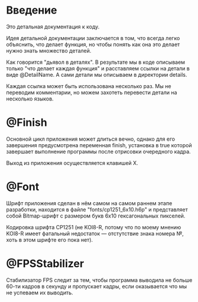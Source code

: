 # Введение
Это детальная документация к коду.

Идея детальной документации заключается в том, что всегда
легко объяснить, что делает функция, но чтобы понять как
она это делает нужно знать множество деталей.

Как говорится "дьявол в деталях". В результате мы в коде
описываем только "что делает каждая функция" и расставляем
ссылки на детали в виде @DetailName. А сами детали мы
описываем в директории details.

Каждая ссылка может быть использована несколько раз.
Мы не переводим комментарии, но можем захотеть перевести
детали на несколько языков.

# @Finish

Основной цикл приложения может длиться вечно, однако
для его завершения предусмотрена переменная finish,
установка в true которой завершает выполнение программы
после отрисовки очередного кадра.

Выход из приложения осуществляется клавишей X.

# @Font

Шрифт приложения сделан в нём самом на самом раннем этапе
разработки, находится в файле "fonts/cp1251\_6x10.h6p"
и представляет собой Bitmap-шрифт с размером букв 6x10
гексагональных пикселей.

Кодировка шрифта CP1251 (не KOI8-R, потому что по моему
мнению KOI8-R имеет фатальный недостаток &mdash;
отстутствие знака номера №, хоть в этом шрифте его пока
нет).

# @FPSStabilizer

Стабилизатор FPS следит за тем, чтобы программа выводила
не больше 60-ти кадров в секунду и пропускает кадры,
если оказывается что мы не успеваем их выводить.
